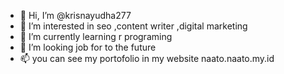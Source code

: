 - 👋 Hi, I’m @krisnayudha277
- 👀 I’m interested in seo ,content writer ,digital marketing
- 🌱 I’m currently learning r programing
- 💞️ I’m looking job for to the future
- 📫 you can see my portofolio in my website naato.naato.my.id

<!---
krisnayudha277/krisnayudha277 is a ✨ special ✨ repository because its `README.md` (this file) appears on your GitHub profile.
You can click the Preview link to take a look at your changes.
--->
